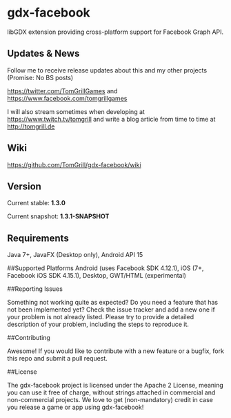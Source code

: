 # gdx-facebook
libGDX extension providing cross-platform support for Facebook Graph API.

## Updates & News
Follow me to receive release updates about this and my other projects (Promise: No BS posts)

https://twitter.com/TomGrillGames and https://www.facebook.com/tomgrillgames

I will also stream sometimes when developing at https://www.twitch.tv/tomgrill and write a blog article from time to time at http://tomgrill.de 

## Wiki
https://github.com/TomGrill/gdx-facebook/wiki

## Version
Current stable: **1.3.0**

Current snapshot: **1.3.1-SNAPSHOT**

## Requirements
Java 7+, JavaFX (Desktop only), Android API 15

##Supported Platforms
Android (uses Facebook SDK 4.12.1), iOS (7+, Facebook iOS SDK 4.15.1), Desktop, GWT/HTML (experimental)

##Reporting Issues

Something not working quite as expected? Do you need a feature that has not been implemented yet? Check the issue tracker and add a new one if your problem is not already listed. Please try to provide a detailed description of your problem, including the steps to reproduce it.

##Contributing

Awesome! If you would like to contribute with a new feature or a bugfix, fork this repo and submit a pull request.

##License

The gdx-facebook project is licensed under the Apache 2 License, meaning you can use it free of charge, without strings attached in commercial and non-commercial projects. We love to get (non-mandatory) credit in case you release a game or app using gdx-facebook!
